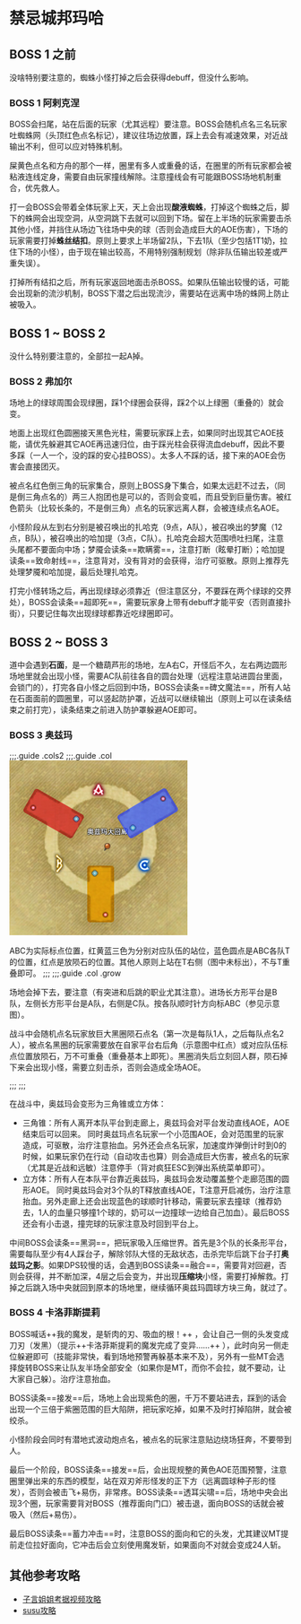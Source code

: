 # 禁忌城邦玛哈

## BOSS 1 之前

没啥特别要注意的，蜘蛛小怪打掉之后会获得<Status :id="645" name="消化中" />debuff，但没什么影响。

### BOSS 1 阿剌克涅

BOSS会扫尾，站在后面的玩家（尤其远程）要注意。BOSS会随机点名三名玩家吐蜘蛛网（头顶红色点名标记），建议往场边放置，踩上去会有减速效果，对近战输出不利，但可以应对特殊机制。

屎黄色点名和方舟的那个一样，圈里有多人或重叠的话，在圈里的所有玩家都会被粘液连线定身，需要自由玩家撞线解除。注意撞线会有可能跟BOSS场地机制重合，优先救人。

打一会BOSS会带着全体玩家上天，天上会出现**酸液蜘蛛**，打掉这个蜘蛛之后，脚下的蛛网会出现空洞，从空洞跳下去就可以回到下场。留在上半场的玩家需要击杀其他小怪，并挡住从场边飞往场中央的球（否则会造成巨大的AOE伤害），下场的玩家需要打掉**蛛丝结扣**。原则上要求上半场留2队，下去1队（至少包括1T1奶，拉住下场的小怪），由于现在输出较高，不用特别强制规划（除非队伍输出较差或严重失误）。

打掉所有结扣之后，所有玩家返回地面击杀BOSS。如果队伍输出较慢的话，可能会出现新的流沙机制，BOSS下潜之后出现流沙，需要站在远离中场的蛛网上防止被吸入。

## BOSS 1 ~ BOSS 2

没什么特别要注意的，全部拉一起A掉。

### BOSS 2 弗加尔

场地上的绿球周围会现绿圈，踩1个绿圈会获得<Status :id="1045" name="渐渐僵尸化" />，踩2个以上绿圈（重叠的）就会变<Status :id="371" name="僵尸" />。

地面上出现红色圆圈接天黑色光柱，需要玩家踩上去，如果同时出现其它AOE技能，请优先躲避其它AOE再迅速归位，由于踩光柱会获得流血debuff，因此不要多踩（一人一个，没的踩的安心挂BOSS）。太多人不踩的话，接下来的AOE会伤害会直接团灭。

被点名红色倒三角的玩家集合，原则上BOSS身下集合，如果太远赶不过去，（同是倒三角点名的）两三人抱团也是可以的，否则会变呱，而且受到巨量伤害。被红色箭头（比较长条的，不是倒三角）点名的玩家远离人群，会被连续点名AOE。

小怪阶段从左到右分别是被召唤出的扎哈克（9点，A队），被召唤出的梦魔（12点，B队），被召唤出的哈加提（3点，C队）。扎哈克会超大范围喷吐扫尾，注意头尾都不要面向中场；梦魇会读条==欺瞒雾==，注意打断（眩晕打断）；哈加提读条==致命射线==，注意背对，没有背对的会获得<Status :id="210" name="死亡宣告" />，治疗可驱散。原则上推荐先处理梦魇和哈加提，最后处理扎哈克。

打完小怪转场之后，再出现绿球必须靠近（但注意区分，不要踩在两个绿球的交界处），BOSS会读条==超即死==，需要玩家身上带有<Status :id="1045" name="渐渐僵尸化" />debuff才能平安（否则直接扑街），只要记住每次出现绿球都靠近吃绿圈即可。

## BOSS 2 ~ BOSS 3 

道中会遇到**石面**，是一个糖葫芦形的场地，左A右C，开怪后不久，左右两边圆形场地里就会出现小怪，需要AC队前往各自的圆台处理（<Role name="ranged" />远程注意站进圆台里面，会锁门的），打完各自小怪之后回到中场，BOSS会读条==碑文魔法==，所有人站在石面面前的圆圈里，可以竖起防护罩，近战可以继续输出（原则上可以在读条结束之前打完），读条结束之前进入防护罩躲避AOE即可。

### BOSS 3 奥兹玛

;;;.guide .cols2
;;;.guide .col
<img src="./duty.assets/168.jpg" />

ABC为实际标点位置，红黄蓝三色为分别对应队伍的站位，蓝色圆点是ABC各队T的位置，红点是放陨石的位置。其他人原则上站在T右侧（图中未标出），不与T重叠即可。
;;;
;;;.guide .col .grow

场地会掉下去，要注意（有突进和后跳的职业尤其注意）。进场长方形平台是B队，左侧长方形平台是A队，右侧是C队。按各队顺时针方向标ABC（参见示意图）。

战斗中会随机点名玩家放巨大黑圈陨石点名（第一次是每队1人，之后每队点名2人），被点名黑圈的玩家需要放在自家平台右后角（示意图中红点）或对应队伍标点位置放陨石，万不可重叠（重叠基本上即死）。黑圈消失后立刻回人群，陨石掉下来会出现小怪，需要立刻击杀，否则会造成全场AOE。

;;;
;;;

在战斗中，奥兹玛会变形为三角锥或立方体：

* 三角锥：所有人离开本队平台到走廊上，奥兹玛会对平台发动直线AOE，AOE结束后可以回来。
 同时奥兹玛点名玩家一个小范围AOE，会对范围里的玩家造成<Status :id="343" name="出血" />，可驱散，<Role name="healer" />治疗注意抬血。另外还会点名玩家<Status :id="1384" name="加速度炸弹" />，加速度炸弹倒计时到0的时候，如果玩家仍在行动（自动攻击也算）则会造成巨大伤害，被点名的玩家（尤其是近战和远敏）注意停手（背对疯狂ESC到弹出系统菜单即可）。
 * 立方体：所有人在本队平台靠近奥兹玛，奥兹玛会发动覆盖整个走廊范围的圆形AOE。
 同时奥兹玛会对3个队的T释放直线AOE，T注意开启减伤，治疗注意抬血。另外走廊上还会出现蓝色的球顺时针移动，需要玩家去撞球（推荐奶去，1人的血量只够撞1个球的，奶可以一边撞球一边给自己加血）。最后BOSS还会有小击退，撞完球的玩家注意及时回到平台上。

中间BOSS会读条==黑洞==，把玩家吸入压缩世界。首先是3个队的长条形平台，需要每队至少有4人踩台子，解除邻队大怪的无敌状态，击杀完毕后跳下台子打**奥兹玛之影**。如果DPS较慢的话，会遇到BOSS读条==融合==，需要背对回避，否则会获得<Status :id="1068" name="渐渐浸蚀" />，并不断加深，4层之后会变为<Status :id="1069" name="浸蚀" />，并出现**压缩块**小怪，需要打掉解救。打掉之后跳入场中央就回到原本的场地里，继续循环奥兹玛圆球方块三角，就过了。

### BOSS 4 卡洛菲斯提莉

BOSS喊话++我的魔发，是斩肉的刃、吸血的根！++ ，会让自己一侧的头发变成刀刃（发黑）（提示++卡洛菲斯提莉的魔发完成了变异……++ ），此时向另一侧走位躲避即可（技能非常快，看到场地预警再躲基本来不及），另外有一些MT会选择旋转BOSS来让队友半场全部安全（如果你是MT，而你不会拉，就不要动，让大家自己躲）。治疗注意抬血。

BOSS读条==接发==后，场地上会出现紫色的圈，千万不要站进去，踩到的话会出现一个三倍于紫圈范围的巨大陷阱，把玩家吃掉，如果不及时打掉陷阱，就会被绞杀。

小怪阶段会同时有潜地式波动炮点名，被点名的玩家注意贴边绕场狂奔，不要带到人。

最后一个阶段，BOSS读条==接发==后，会出现规整的黄色AOE范围预警，注意圈里弹出来的东西的模型，站在双刃斧形怪发的正下方（远离圆球种子形的怪发），否则会被击飞+易伤，非常疼。BOSS读条==透耳尖啸==后，场地中央会出现3个圈，玩家需要背对BOSS（推荐面向门口）被击退，面向BOSS的话就会被吸入（然后+易伤）。

最后BOSS读条==蓄力冲击==时，注意BOSS的面向和它的头发，尤其建议MT提前走位拉好面向，它冲击后会立刻使用魔发斩，如果面向不对就会变成24人斩。

## 其他参考攻略

* [子言姐姐考据视频攻略](https://www.bilibili.com/video/av18371434)
* [susu攻略](https://www.ffxiv.cn/detail/article/161)